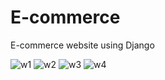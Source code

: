 # E-commerce
E-commerce website using Django

![w1](https://user-images.githubusercontent.com/77450487/112295709-2bb4b180-8cba-11eb-8326-68e5bc6dcf1a.jpg)
![w2](https://user-images.githubusercontent.com/77450487/112295725-2e170b80-8cba-11eb-9f1b-26f8e42b1a44.jpg)
![w3](https://user-images.githubusercontent.com/77450487/112295734-30796580-8cba-11eb-86fe-0fc7b881d09f.jpg)
![w4](https://user-images.githubusercontent.com/77450487/112295744-32432900-8cba-11eb-9ec2-d3437a2de3bf.jpg)
